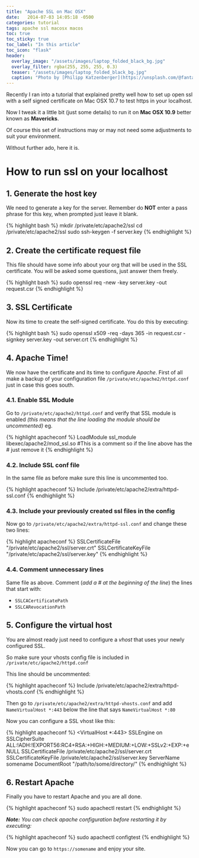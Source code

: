 ```yaml
---
title: "Apache SSL on Mac OSX"
date:   2014-07-03 14:05:18 -0500
categories: tutorial
tags: apache ssl macosx macos
toc: true
toc_sticky: true
toc_label: "In this article"
toc_icon: "flask"
header:
  overlay_image: "/assets/images/laptop_folded_black_bg.jpg"
  overlay_filter: rgba(255, 255, 255, 0.3)
  teaser: "/assets/images/laptop_folded_black_bg.jpg"
  caption: "Photo by [Philipp Katzenberger](https://unsplash.com/@fantasyflip) on Unsplash"
---
```


Recently I ran into a tutorial that explained pretty well how to set up open ssl with a self signed certificate on Mac
OSX 10.7 to test https in your localhost.

Now I tweak it a little bit (just some details) to run it on **Mac OSX 10.9** better known as **Mavericks**.

Of course this set of instructions may or may not need some adjustments to suit your environment.

Without further ado, here it is.

# How to run ssl on your localhost

## 1. Generate the host key
We need to generate a key for the server. Remember do **NOT** enter a pass phrase for this key, when prompted just leave it blank.

{% highlight bash %}
mkdir /private/etc/apache2/ssl
cd /private/etc/apache2/ssl
sudo ssh-keygen -f server.key
{% endhighlight %}


## 2. Create the certificate request file
This file should have some info about your org that will be used in the SSL certificate.
You will be asked some questions, just answer them freely.

{% highlight bash %}
sudo openssl req -new -key server.key -out request.csr
{% endhighlight %}


## 3. SSL Certificate
Now its time to create the self-signed certificate. You do this by executing:

{% highlight bash %}
sudo openssl x509 -req -days 365 -in request.csr -signkey server.key -out server.crt
{% endhighlight %}


## 4. Apache Time!
We now have the certificate and its time to configure *Apache*.
First of all make a backup of your configuration file `/private/etc/apache2/httpd.conf` just in case this goes south.

### 4.1. Enable SSL Module
Go to `/private/etc/apache2/httpd.conf` and verify that SSL module is enabled _(this means that the line loading the module should be uncommented)_ eg.

{% highlight apacheconf %}
LoadModule ssl_module libexec/apache2/mod_ssl.so
#This is a comment so if the line above has the # just remove it
{% endhighlight %}

### 4.2. Include SSL conf file
In the same file as before make sure this line is uncommented too.

{% highlight apacheconf %}
Include /private/etc/apache2/extra/httpd-ssl.conf
{% endhighlight %}

### 4.3. Include your previously created ssl files in the config
Now go to `/private/etc/apache2/extra/httpd-ssl.conf` and change these two lines:

{% highlight apacheconf %}
SSLCertificateFile "/private/etc/apache2/ssl/server.crt"
SSLCertificateKeyFile "/private/etc/apache2/ssl/server.key"
{% endhighlight %}

### 4.4. Comment unnecessary lines
Same file as above. Comment (_add a # at the beginning of the line_) the lines that start with:

- `SSLCACertificatePath`
- `SSLCARevocationPath`


## 5. Configure the virtual host
You are almost ready just need to configure a *vhost* that uses your newly configured SSL.

So make sure your vhosts config file is included in `/private/etc/apache2/httpd.conf`

This line should be uncommented:

{% highlight apacheconf %}
Include /private/etc/apache2/extra/httpd-vhosts.conf
{% endhighlight %}

Then go to `/private/etc/apache2/extra/httpd-vhosts.conf` and add `NameVirtualHost *:443` below the line that says `NameVirtualHost *:80`

Now you can configure a SSL vhost like this:

{% highlight apacheconf %}
<VirtualHost *:443>
    SSLEngine on
    SSLCipherSuite ALL:!ADH:!EXPORT56:RC4+RSA:+HIGH:+MEDIUM:+LOW:+SSLv2:+EXP:+eNULL
    SSLCertificateFile /private/etc/apache2/ssl/server.crt
    SSLCertificateKeyFile /private/etc/apache2/ssl/server.key
    ServerName somename
    DocumentRoot "/path/to/some/directory/"
</VirtualHost>
{% endhighlight %}


## 6. Restart Apache
Finally you have to restart Apache and you are all done.

{% highlight apacheconf %}
sudo apachectl restart
{% endhighlight %}

_**Note:** You can check apache configuration before restarting it by executing:_

{% highlight apacheconf %}
sudo apachectl configtest
{% endhighlight %}


Now you can go to `https://somename` and enjoy your site.
